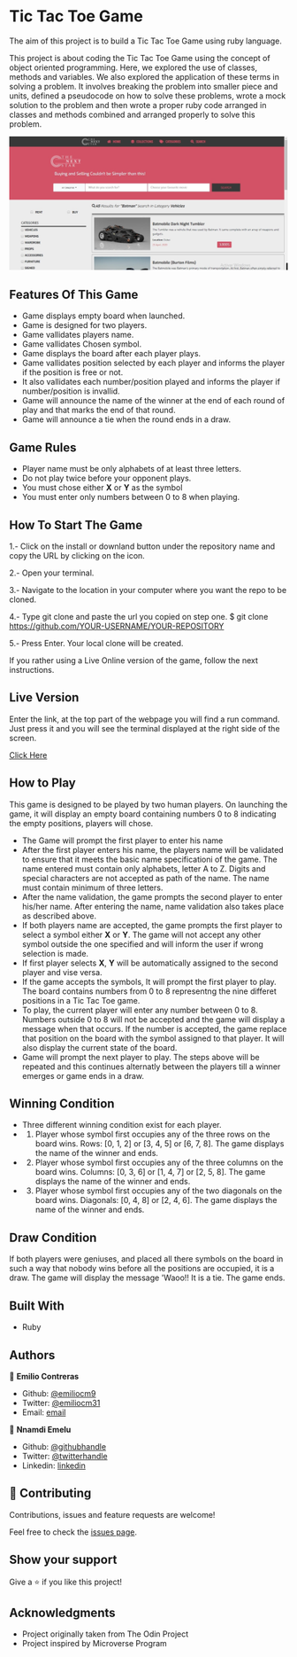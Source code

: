 
# Tic Tac Toe Game

The aim of this project is to build a Tic Tac Toe Game using ruby language.

This project is about coding the Tic Tac Toe Game using the concept of object oriented programming. Here, we explored the use of classes, methods and variables. We also explored the application of these terms in solving a problem. It involves breaking the problem into smaller piece and units, defined a pseudocode on how to solve these problems, wrote a mock solution to the problem and then wrote a proper ruby code arranged in classes and methods combined and arranged properly to solve this problem.

![PROJECT: made by Emilio and Nnamdi](https://github.com/emiliocm9/Capstone-Online-Shop/blob/features/img/ProjectSS2%20-%20copia.jpg)

## Features Of This Game

- Game displays empty board when launched.
- Game is designed for two players.
- Game vallidates players name.
- Game vallidates Chosen symbol.
- Game displays the board after each player plays.
- Game vallidates position selected by each player and informs the player if the position is free or not.
- It also vallidates each number/position played and informs the player if number/position is invallid.
- Game will announce the name of the winner at the end of each round of play and that marks the end of that round.
- Game will announce a tie when the round ends in a draw.

## Game Rules

- Player name must be only alphabets of at least three letters.
- Do not play twice before your opponent plays.
- You must chose either **X** or **Y** as the symbol
- You must enter only numbers between 0 to 8 when playing.

## How To Start The Game
1.- Click on the install or downland button under the repository name and copy the URL by clicking on the icon.

2.- Open your terminal.

3.- Navigate to the location in your computer where you want the repo to be cloned.

4.- Type git clone and paste the url you copied on step one.
         $ git clone https://github.com/YOUR-USERNAME/YOUR-REPOSITORY

5.- Press Enter. Your local clone will be created.

If you rather using a Live Online version of the game, follow the next instructions.

## Live Version
Enter the link, at the top part of the webpage you will find a run command. Just press it and you will see the terminal displayed at the right side of the screen.

[Click Here](https://repl.it/@Emiliocm31/Tic-Tac-Toe-Game)

## How to Play

This game is designed to be played by two human players.
On launching the game, it will display an empty board containing numbers 0 to 8 indicating the empty positions, players will chose.
- The Game will prompt the first player to enter his name
- After the first player enters his name, the players name will be validated to ensure that it meets the basic name specificationi of the game. The name entered must contain only alphabets, letter A to Z. Digits and special characters are not accepted as path of the name. The name must contain minimum of three letters.
- After the name validation, the game prompts the second player to enter his/her name. After entering the name, name validation also takes place as described above.
- If both players name are accepted, the game prompts the first player to select a symbol either **X**  or **Y**. The game will not accept any other symbol outside the one specified and will inform the user if wrong selection is made.
- If first player selects **X**, **Y** will be automatically assigned to the second player and vise versa.
- If the game accepts the symbols, It will prompt the first player to play. The board contains numbers from 0 to 8 representng the nine differet positions in a Tic Tac Toe game.
- To play, the current player will enter any number between 0 to 8. Numbers outside 0 to 8 will not be accepted and the game will display a message when that occurs. If the number is accepted, the game replace that position on the board with the symbol assigned to that player. It will also display the current state of the board.
- Game will prompt the next player to play. The steps above will be repeated and this continues alternatly between the players till a winner emerges or game ends in a draw.

## Winning Condition

- Three different winning condition exist for each player.
- 1) Player whose symbol first occupies any of the three rows on the board wins.
   Rows: [0, 1, 2] or [3, 4, 5] or [6, 7, 8]. The game displays the name of the winner and ends.
- 2) Player whose symbol first occupies any of the three columns on the board wins.
   Columns: [0, 3, 6] or [1, 4, 7] or [2, 5, 8]. The game displays the name of the winner and ends.
- 3) Player whose symbol first occupies any of the two diagonals on the board wins.
   Diagonals: [0, 4, 8] or [2, 4, 6]. The game displays the name of the winner and ends.

## Draw Condition

If both players were geniuses, and placed all there symbols on the board in such a way that nobody wins before all the positions are occupied, it is a draw. The game will display the message 'Waoo!! It is a tie. The game ends.

## Built With

- Ruby

## Authors

👤 **Emilio Contreras**

- Github: [@emiliocm9](https://github.com/emiliocm9)
- Twitter: [@emiliocm31](https://twitter.com/emiliocm31)
- Email: [email](emilio.contreras97@gmail.com)

👤 **Nnamdi Emelu**

- Github: [@githubhandle](https://github.com/zubenna)
- Twitter: [@twitterhandle](https://twitter.com/zubenna)
- Linkedin: [linkedin](https://linkedin.com/in/nnamdi-emelu-08b14340/)

## 🤝 Contributing

Contributions, issues and feature requests are welcome!

Feel free to check the [issues page](https://github.com/Zubenna/tic-tac-toe-project/issues).

## Show your support

Give a ⭐️ if you like this project!

## Acknowledgments

- Project originally taken from The Odin Project
- Project inspired by Microverse Program
